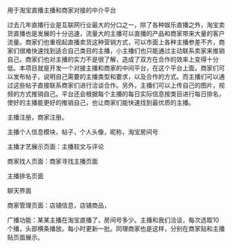 用于淘宝直播主播和商家对接的中介平台

过去几年直播行业是互联网行业最大的分口之一，除了各种娱乐直播之外，淘宝卖货直播也是发展的十分迅速，流量大的主播可以直播的产品和商家带来大量的客户流量。商家们也重视起直播卖货这种营销方式，可以市面上各种主播参差不齐，商家们很难快速找到适合自己类目的主播，小主播们也只能通过主动联系卖家来推销自己，商家们也对主播的实力不是很了解，造成了双方在合作的效率上变得十分低。本项目就是开发一个对接主播和商家的中间平台，在这个平台上面，商家们可以发布帖子，说明自己需要的主播类型和要求，以及合作的方式。而主播们可以通过这些帖子直接联系商家们进行洽谈合作。另外，主播们可以上传自己的图片，视频的方式推销自己。平台还会根据每个主播的每日实际信息按类目进行每日排名，使好的主播能更好的推销自己，也让商家们能快速找到最优质的主播。

主播注册，商家注册。

主播个人信息模块，帖子，个人头像，昵称，淘宝房间号

主播才艺展示页面：主播软文与评论

商家找人页面：商家寻找主播页面

主播排名页面

聊天界面

商家管理页面：店铺信息，店铺商品，

广播功能：某某主播在淘宝直播了，房间号多少。主播和我们洽谈，每次选取10个播，头部横条播放。每小时更新一批。同理商家也是这样，分别在商家贴和主播贴页面展示。